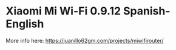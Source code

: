 # Xiaomi Mi Wi-Fi 0.9.12 Spanish-English

More info here: https://juanillo62gm.com/projects/miwifirouter/
